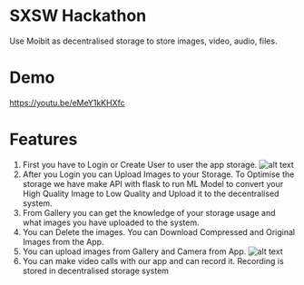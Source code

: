 # SXSW Hackathon
Use Moibit as decentralised storage to store images, video, audio, files.

# Demo

https://youtu.be/eMeY1kKHXfc



# Features

1. First you have to Login or Create User to user the app storage.
![alt text](https://github.com/Prakash-sa/HackathonPune/blob/master/1.jpg)
2. After you Login you can Upload Images to your Storage. To Optimise the storage we have make API with flask to run ML Model to convert your High Quality Image to Low Quality and Upload it to the decentralised system.
3. From Gallery you can get the knowledge of your storage usage and what images you have uploaded to the system.
4. You can Delete the images. You can Download Compressed and Original Images from the App.
5. You can upload images from Gallery and Camera from App.
![alt text](https://github.com/Prakash-sa/HackathonPune/blob/master/2.jpg)
6. You can make video calls with our app and can record it. Recording is stored in decentralised storage system

